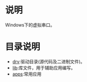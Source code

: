 # 说明

Windows下的虚拟串口。

# 目录说明

- [drv](drv):驱动目录(源代码及二进制文件)。
- [lib](lib):库文件，用于辅助应用编写。
- [apps](apps):常用应用